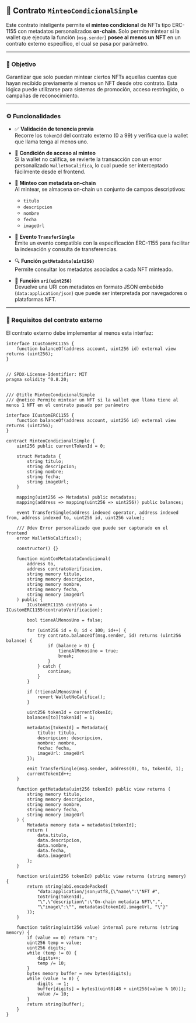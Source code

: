 ## 📄 Contrato `MinteoCondicionalSimple`

Este contrato inteligente permite el **minteo condicional** de NFTs tipo ERC-1155 con metadatos personalizados **on-chain**. Solo permite mintear si la wallet que ejecuta la función (`msg.sender`) **posee al menos un NFT** en un contrato externo específico, el cual se pasa por parámetro.

---

### 🎯 Objetivo

Garantizar que solo puedan mintear ciertos NFTs aquellas cuentas que hayan recibido previamente al menos un NFT desde otro contrato. Esta lógica puede utilizarse para sistemas de promoción, acceso restringido, o campañas de reconocimiento.

---

### ⚙️ Funcionalidades

- ✅ **Validación de tenencia previa**  
  Recorre los `tokenId` del contrato externo (0 a 99) y verifica que la wallet que llama tenga al menos uno.

- 🔐 **Condición de acceso al minteo**  
  Si la wallet no califica, se revierte la transacción con un error personalizado `WalletNoCalifica`, lo cual puede ser interceptado fácilmente desde el frontend.

- 🧾 **Minteo con metadata on-chain**  
  Al mintear, se almacena on-chain un conjunto de campos descriptivos:
  - `titulo`
  - `descripcion`
  - `nombre`
  - `fecha`
  - `imageUrl`

- 🔁 **Evento `TransferSingle`**  
  Emite un evento compatible con la especificación ERC-1155 para facilitar la indexación y consulta de transferencias.

- 🔍 **Función `getMetadata(uint256)`**  
  Permite consultar los metadatos asociados a cada NFT minteado.

- 🧪 **Función `uri(uint256)`**  
  Devuelve una URI con metadatos en formato JSON embebido (`data:application/json`) que puede ser interpretada por navegadores o plataformas NFT.

---

### 🧠 Requisitos del contrato externo

El contrato externo debe implementar al menos esta interfaz:

```solidity
interface ICustomERC1155 {
    function balanceOf(address account, uint256 id) external view returns (uint256);
}


// SPDX-License-Identifier: MIT
pragma solidity ^0.8.20;


/// @title MinteoCondicionalSimple
/// @notice Permite mintear un NFT si la wallet que llama tiene al menos 1 NFT en el contrato pasado por parámetro

interface ICustomERC1155 {
    function balanceOf(address account, uint256 id) external view returns (uint256);
}

contract MinteoCondicionalSimple {
    uint256 public currentTokenId = 0;

    struct Metadata {
        string titulo;
        string descripcion;
        string nombre;
        string fecha;
        string imageUrl;
    }

    mapping(uint256 => Metadata) public metadatas;
    mapping(address => mapping(uint256 => uint256)) public balances;

    event TransferSingle(address indexed operator, address indexed from, address indexed to, uint256 id, uint256 value);

    /// @dev Error personalizado que puede ser capturado en el frontend
    error WalletNoCalifica();

    constructor() {}

    function mintConMetadataCondicional(
        address to,
        address contratoVerificacion,
        string memory titulo,
        string memory descripcion,
        string memory nombre,
        string memory fecha,
        string memory imageUrl
    ) public {
        ICustomERC1155 contrato = ICustomERC1155(contratoVerificacion);

        bool tieneAlMenosUno = false;

        for (uint256 id = 0; id < 100; id++) {
            try contrato.balanceOf(msg.sender, id) returns (uint256 balance) {
                if (balance > 0) {
                    tieneAlMenosUno = true;
                    break;
                }
            } catch {
                continue;
            }
        }

        if (!tieneAlMenosUno) {
            revert WalletNoCalifica();
        }

        uint256 tokenId = currentTokenId;
        balances[to][tokenId] = 1;

        metadatas[tokenId] = Metadata({
            titulo: titulo,
            descripcion: descripcion,
            nombre: nombre,
            fecha: fecha,
            imageUrl: imageUrl
        });

        emit TransferSingle(msg.sender, address(0), to, tokenId, 1);
        currentTokenId++;
    }

    function getMetadata(uint256 tokenId) public view returns (
        string memory titulo,
        string memory descripcion,
        string memory nombre,
        string memory fecha,
        string memory imageUrl
    ) {
        Metadata memory data = metadatas[tokenId];
        return (
            data.titulo,
            data.descripcion,
            data.nombre,
            data.fecha,
            data.imageUrl
        );
    }

    function uri(uint256 tokenId) public view returns (string memory) {
        return string(abi.encodePacked(
            "data:application/json;utf8,{\"name\":\"NFT #",
            toString(tokenId),
            "\",\"description\":\"On-chain metadata NFT\",",
            "\"image\":\"", metadatas[tokenId].imageUrl, "\"}"
        ));
    }

    function toString(uint256 value) internal pure returns (string memory) {
        if (value == 0) return "0";
        uint256 temp = value;
        uint256 digits;
        while (temp != 0) {
            digits++;
            temp /= 10;
        }
        bytes memory buffer = new bytes(digits);
        while (value != 0) {
            digits -= 1;
            buffer[digits] = bytes1(uint8(48 + uint256(value % 10)));
            value /= 10;
        }
        return string(buffer);
    }
}
